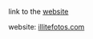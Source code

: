link to the [website](https://heart8reak.github.io/illite-fotos-portfolio/)

website: [illitefotos.com](www.illitefotos.com)